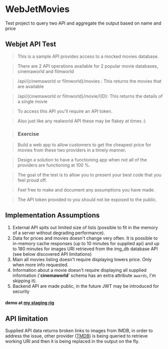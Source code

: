# WebJetMovies
Test project to query two API and aggregate the output based on name and price

## Webjet API Test

> This is a sample API provides access to a mocked movies database.

> There are 2 API operations available for 2 popular movie databases, cinemaworld and filmworld

> /api/{cinemaworld or filmworld}/movies : This returns the movies that are available

> /api/{cinemaworld or filmworld}/movie/{ID}: This returns the details of a single movie

> To access this API you'll require an API token.

> Also just like any realworld API these may be flakey at times :)

> ### Exercise

> Build a web app to allow customers to get the cheapest price for movies from these two providers in a timely manner.

> Design a solution to have a functioning app when not all of the providers are functioning at 100 %.

> The goal of the test is to allow you to present your best code that you feel proud off.

> Feel free to make and document any assumptions you have made.

> The API token provided to you should not be exposed to the public.


Implementation Assumptions
-----------

1. External API spits out limited size of lists (possible to fit in the memory of a server without degrading performance).
2. Data for prices and movies doesn\'t change very often. It is possible to in-memory cache responses (up to 10 minutes for supplied api) and up to 180 minutes for images URI retrieved from the img_db database API (see below discovered API limitations)
3. Main all movies listing doesn\'t require displaying lowers price. Only when more info requested. 
4. Information about a movie doesn\'t require displaying all supplied information (\'**cinemaworld**\' schema has an extra attribute `awards`, I'm skipping it). 
5. Backend API are made public, in the future JWT may be introduced for security

#### demo at <a href="https://staging.kokaruk.com" target="_blank">my staging rig</a>

API limitation
-----

Supplied API data returns broken links to images from IMDB, in order to address the issue, other provider ([TMDB](https://www.themoviedb.org)) is being queried to retrieve working URI and then it is being replaced in the output on the fly.
